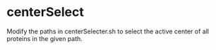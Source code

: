 # centerSelect
Modify the paths in centerSelecter.sh to select the active center of all proteins in the given path.  
